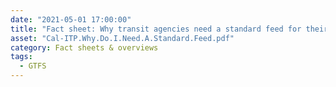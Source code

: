 ```yaml
---
date: "2021-05-01 17:00:00"
title: "Fact sheet: Why transit agencies need a standard feed for their vehicle-location data"
asset: "Cal-ITP.Why.Do.I.Need.A.Standard.Feed.pdf"
category: Fact sheets & overviews
tags:
  - GTFS
---
```

